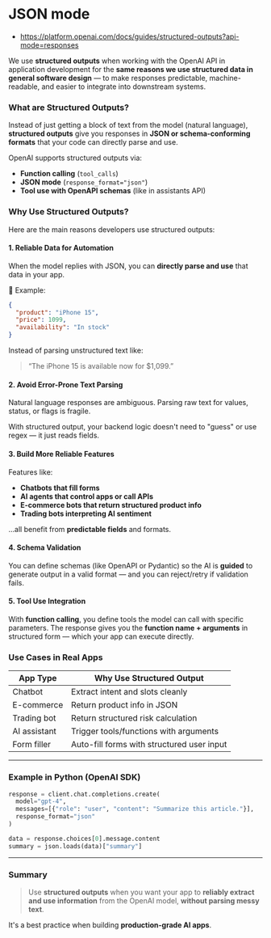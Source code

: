 # JSON mode

- https://platform.openai.com/docs/guides/structured-outputs?api-mode=responses

We use **structured outputs** when working with the OpenAI API in application development for the **same reasons we use structured data in general software design** — to make responses predictable, machine-readable, and easier to integrate into downstream systems.


### What are Structured Outputs?

Instead of just getting a block of text from the model (natural language), **structured outputs** give you responses in **JSON or schema-conforming formats** that your code can directly parse and use.

OpenAI supports structured outputs via:

* **Function calling** (`tool_calls`)
* **JSON mode** (`response_format="json"`)
* **Tool use with OpenAPI schemas** (like in assistants API)


### Why Use Structured Outputs?

Here are the main reasons developers use structured outputs:

#### 1. **Reliable Data for Automation**

When the model replies with JSON, you can **directly parse and use** that data in your app.

🔧 Example:

```json
{
  "product": "iPhone 15",
  "price": 1099,
  "availability": "In stock"
}
```

Instead of parsing unstructured text like:

> “The iPhone 15 is available now for \$1,099.”


#### 2. **Avoid Error-Prone Text Parsing**

Natural language responses are ambiguous. Parsing raw text for values, status, or flags is fragile.

With structured output, your backend logic doesn't need to "guess" or use regex — it just reads fields.


#### 3. **Build More Reliable Features**

Features like:

* **Chatbots that fill forms**
* **AI agents that control apps or call APIs**
* **E-commerce bots that return structured product info**
* **Trading bots interpreting AI sentiment**

…all benefit from **predictable fields** and formats.


#### 4. **Schema Validation**

You can define schemas (like OpenAPI or Pydantic) so the AI is **guided** to generate output in a valid format — and you can reject/retry if validation fails.


#### 5. **Tool Use Integration**

With **function calling**, you define tools the model can call with specific parameters. The response gives you the **function name + arguments** in structured form — which your app can execute directly.


### Use Cases in Real Apps

| App Type     | Why Use Structured Output                  |
| ------------ | ------------------------------------------ |
| Chatbot      | Extract intent and slots cleanly           |
| E-commerce   | Return product info in JSON                |
| Trading bot  | Return structured risk calculation         |
| AI assistant | Trigger tools/functions with arguments     |
| Form filler  | Auto-fill forms with structured user input |

---

### Example in Python (OpenAI SDK)

```python
response = client.chat.completions.create(
  model="gpt-4",
  messages=[{"role": "user", "content": "Summarize this article."}],
  response_format="json"
)

data = response.choices[0].message.content
summary = json.loads(data)["summary"]
```

---

### Summary

> Use **structured outputs** when you want your app to **reliably extract and use information** from the OpenAI model, **without parsing messy text**.

It's a best practice when building **production-grade AI apps**.